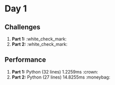 # Day 1

## Challenges
<ol>
    <li><b>Part 1:</b> :white_check_mark:</li>
    <li><b>Part 2:</b> :white_check_mark:</li>
</ol>

## Performance
<ol>
    <li><b>Part 1:</b> Python (32 lines) 1.2259ms :crown:</li>
    <li><b>Part 2:</b> Python (27 lines) 14.8255ms :moneybag:</li>
</ol>